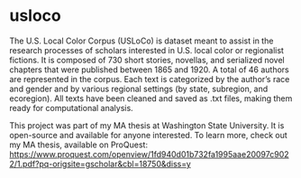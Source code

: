 # usloco
The U.S. Local Color Corpus (USLoCo) is dataset meant to assist in the research processes of scholars interested in U.S. local color or regionalist fictions. It is composed of 730 short stories, novellas, and serialized novel chapters that were published between 1865 and 1920. A total of 46 authors are represented in the corpus. Each text is categorized by the author’s race and gender and by various regional settings (by state, subregion, and ecoregion). All texts have been cleaned and saved as .txt files, making them ready for computational analysis.

This project was part of my MA thesis at Washington State University. It is open-source and available for anyone interested. To learn more, check out my MA thesis, available on ProQuest: https://www.proquest.com/openview/1fd940d01b732fa1995aae20097c9022/1.pdf?pq-origsite=gscholar&cbl=18750&diss=y
